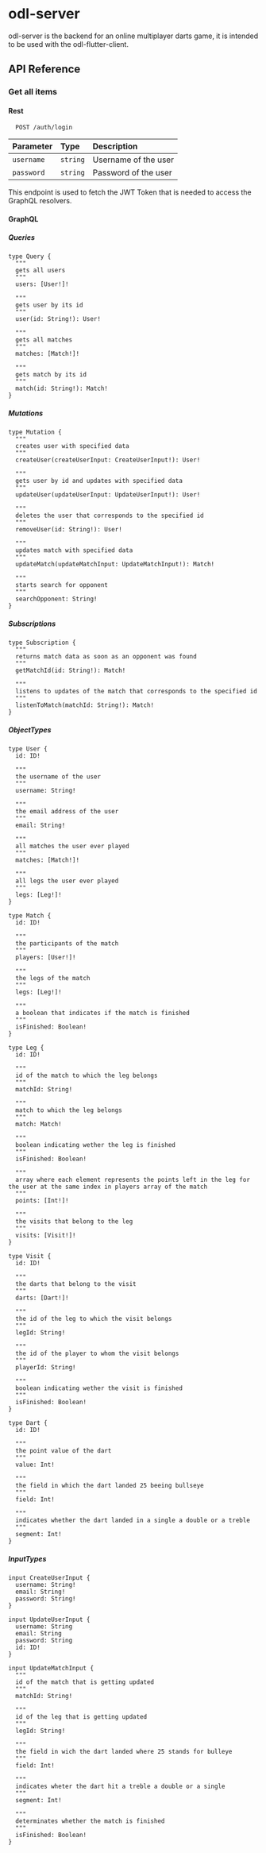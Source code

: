 # odl-server

odl-server is the backend for an online multiplayer darts game,
it is intended to be used with the odl-flutter-client.

## API Reference

### Get all items

#### Rest

```http
  POST /auth/login
```

| Parameter  | Type     | Description          |
| :--------- | :------- | :------------------- |
| `username` | `string` | Username of the user |
| `password` | `string` | Password of the user |

This endpoint is used to fetch the JWT Token that is needed to
access the GraphQL resolvers.

#### GraphQL

##### Queries

```gql
type Query {
  """
  gets all users
  """
  users: [User!]!

  """
  gets user by its id
  """
  user(id: String!): User!

  """
  gets all matches
  """
  matches: [Match!]!

  """
  gets match by its id
  """
  match(id: String!): Match!
}
```

##### Mutations

```gql
type Mutation {
  """
  creates user with specified data
  """
  createUser(createUserInput: CreateUserInput!): User!

  """
  gets user by id and updates with specified data
  """
  updateUser(updateUserInput: UpdateUserInput!): User!

  """
  deletes the user that corresponds to the specified id
  """
  removeUser(id: String!): User!

  """
  updates match with specified data
  """
  updateMatch(updateMatchInput: UpdateMatchInput!): Match!

  """
  starts search for opponent
  """
  searchOpponent: String!
}
```

##### Subscriptions

```gql
type Subscription {
  """
  returns match data as soon as an opponent was found
  """
  getMatchId(id: String!): Match!

  """
  listens to updates of the match that corresponds to the specified id
  """
  listenToMatch(matchId: String!): Match!
}
```

##### ObjectTypes

```gql
type User {
  id: ID!

  """
  the username of the user
  """
  username: String!

  """
  the email address of the user
  """
  email: String!

  """
  all matches the user ever played
  """
  matches: [Match!]!

  """
  all legs the user ever played
  """
  legs: [Leg!]!
}

type Match {
  id: ID!

  """
  the participants of the match
  """
  players: [User!]!

  """
  the legs of the match
  """
  legs: [Leg!]!

  """
  a boolean that indicates if the match is finished
  """
  isFinished: Boolean!
}

type Leg {
  id: ID!

  """
  id of the match to which the leg belongs
  """
  matchId: String!

  """
  match to which the leg belongs
  """
  match: Match!

  """
  boolean indicating wether the leg is finished
  """
  isFinished: Boolean!

  """
  array where each element represents the points left in the leg for the user at the same index in players array of the match
  """
  points: [Int!]!

  """
  the visits that belong to the leg
  """
  visits: [Visit!]!
}

type Visit {
  id: ID!

  """
  the darts that belong to the visit
  """
  darts: [Dart!]!

  """
  the id of the leg to which the visit belongs
  """
  legId: String!

  """
  the id of the player to whom the visit belongs
  """
  playerId: String!

  """
  boolean indicating wether the visit is finished
  """
  isFinished: Boolean!
}

type Dart {
  id: ID!

  """
  the point value of the dart
  """
  value: Int!

  """
  the field in which the dart landed 25 beeing bullseye
  """
  field: Int!

  """
  indicates whether the dart landed in a single a double or a treble
  """
  segment: Int!
}
```

##### InputTypes

```gql
input CreateUserInput {
  username: String!
  email: String!
  password: String!
}

input UpdateUserInput {
  username: String
  email: String
  password: String
  id: ID!
}

input UpdateMatchInput {
  """
  id of the match that is getting updated
  """
  matchId: String!

  """
  id of the leg that is getting updated
  """
  legId: String!

  """
  the field in wich the dart landed where 25 stands for bulleye
  """
  field: Int!

  """
  indicates wheter the dart hit a treble a double or a single
  """
  segment: Int!

  """
  determinates whether the match is finished
  """
  isFinished: Boolean!
}
```
